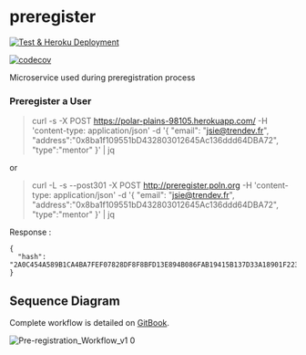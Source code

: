 # preregister
[![Test & Heroku Deployment](https://github.com/fairhive-labs/preregister/actions/workflows/test_heroku_deploy.yml/badge.svg)](https://github.com/fairhive-labs/preregister/actions/workflows/test_heroku_deploy.yml)

[![codecov](https://codecov.io/gh/fairhive-labs/preregister/branch/main/graph/badge.svg?token=LNC6CEOAM6)](https://codecov.io/gh/fairhive-labs/preregister)

Microservice used during preregistration process

### Preregister a User
> curl -s -X POST https://polar-plains-98105.herokuapp.com/ -H 'content-type: application/json' -d '{ "email": "jsie@trendev.fr", "address":"0x8ba1f109551bD432803012645Ac136ddd64DBA72", "type":"mentor" }' | jq

or 

> curl -L -s --post301 -X POST http://preregister.poln.org -H 'content-type: application/json' -d '{ "email": "jsie@trendev.fr", "address":"0x8ba1f109551bD432803012645Ac136ddd64DBA72", "type":"mentor" }' | jq

Response :

```
{
  "hash": "2A0C454A589B1CA4BA7FEF07828DF8F8BFD13E894B086FAB19415B137D33A18901F223995D8737B81B8A3354419035F5A0BC8A7DC73B51A84383A4876A5DB3E5"
}
```

## Sequence Diagram

Complete workflow is detailed on [GitBook](https://docs.poln.org/fairhive-archives/whitelist-pre-registration-workflow).

![Pre-registration_Workflow_v1 0](https://user-images.githubusercontent.com/19473981/219961084-4c9ae2d7-c202-492d-90e7-8956531144e2.png)
